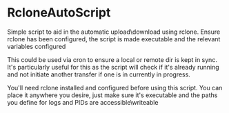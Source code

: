 # RcloneAutoScript
Simple script to aid in the automatic upload\download using rclone. Ensure rclone has been configured, the script is made executable and the relevant variables configured

This could be used via cron to ensure a local or remote dir is kept in sync. It's particularly useful for this as the script will check if it's already running and not initiate another transfer if one is in currently in progress.

You'll need rclone installed and configured before using this script. You can place it anywhere you desire, just make sure it's executable and the paths you define for logs and PIDs are accessible\writeable
